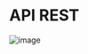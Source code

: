 # API REST
![image](https://github.com/user-attachments/assets/291bca56-c5d2-492f-8fb7-1238383dc3f4)
